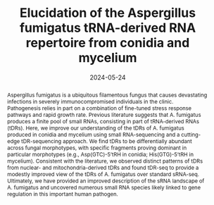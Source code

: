 ---
title: "Elucidation of the Aspergillus fumigatus tRNA-derived RNA repertoire from conidia and mycelium"
authors:
- Abdulrahman A. Kelani*
- Xiaoqing Pan*
- Matthew G. Blango


#author_notes:
#- "Equal contribution"
#- "Equal contribution"
date: "2024-05-24"
doi: "https://doi.org/10.1101/2024.05.24.595671"

# Schedule page publish date (NOT publication's date).
publishDate: "2024-05-24"

# Publication type.
# Legend: 0 = Uncategorized; 1 = Conference paper; 2 = Journal article;
# 3 = Preprint / Working Paper; 4 = Report; 5 = Book; 6 = Book section;
# 7 = Thesis; 8 = Patent
publication_types: ["Preprint / Working Paper"]

# Publication name and optional abbreviated publication name.
publication: "bioRxiv, https://doi.org/10.1101/2024.05.24.595671"
publication_short: ""

abstract: Aspergillus fumigatus is a ubiquitous filamentous fungus that causes devastating infections in severely immunocompromised individuals in the clinic. Pathogenesis relies in part on a combination of fine-tuned stress response pathways and rapid growth rate. Previous literature suggests that A. fumigatus produces a finite pool of small RNAs, consisting in part of tRNA-derived RNAs (tDRs). Here, we improve our understanding of the tDRs of A. fumigatus produced in conidia and mycelium using small RNA-sequencing and a cutting-edge tDR-sequencing approach. We find tDRs to be differentially abundant across fungal morphotypes, with specific fragments proving dominant in particular morphotypes (e.g., Asp(GTC)-5’tRH in conidia; His(GTG)-5’tRH in mycelium). Consistent with the literature, we observed distinct patterns of tDRs from nuclear- and mitochondria-derived tDRs and found tDR-seq to provide a modestly improved view of the tDRs of A. fumigatus over standard sRNA-seq. Ultimately, we have provided an improved description of the sRNA landscape of A. fumigatus and uncovered numerous small RNA species likely linked to gene regulation in this important human pathogen.

# Summary. An optional shortened abstract.
summary: 

tags:
- Source Themes
featured: false

# links:
# - name: ""
#   url: ""
url_pdf: https://doi.org/10.1101/2024.05.24.595671
url_code: ''
url_dataset: ''
url_poster: ''
url_project: ''
url_slides: ''
url_source: ''
url_video: ''

# Featured image
# To use, add an image named `featured.jpg/png` to your page's folder. 
#image:
#  caption: 'Image credit: [**Unsplash**](https://unsplash.com/photos/jdD8gXaTZsc)'
#  focal_point: ""
#  preview_only: false

# Associated Projects (optional).
#   Associate this publication with one or more of your projects.
#   Simply enter your project's folder or file name without extension.
#   E.g. `internal-project` references `content/project/internal-project/index.md`.
#   Otherwise, set `projects: []`.
#projects: []

# Slides (optional).
#   Associate this publication with Markdown slides.
#   Simply enter your slide deck's filename without extension.
#   E.g. `slides: "example"` references `content/slides/example/index.md`.
#   Otherwise, set `slides: ""`.
#slides: example
---